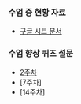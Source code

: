 ### 수업 중 현황 자료

- [구글 시트 문서](https://docs.google.com/spreadsheets/d/1gG2s_aVJkRsm-d9U578R1zC19JGUE60PghGy9blFEwY/edit?usp=sharing)

### 수업 향상 퀴즈 설문 
- [2주차](https://forms.office.com/r/tvfy3ShjU2)
- [7주차]
- [14주차]
